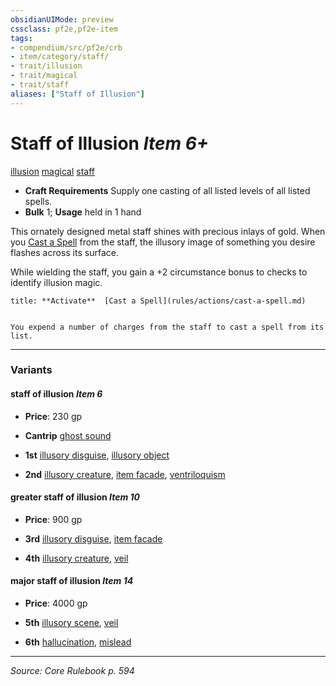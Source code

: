```yaml
---
obsidianUIMode: preview
cssclass: pf2e,pf2e-item
tags:
- compendium/src/pf2e/crb
- item/category/staff/
- trait/illusion
- trait/magical
- trait/staff
aliases: ["Staff of Illusion"]
---
```

# Staff of Illusion *Item 6+*  
[illusion](illusion.md "Illusion School Trait")  [magical](magical.md "Magical Item Trait")  [staff](Reference/Rules/Traits/staff.md "Staff Item Trait")  

- **Craft Requirements** Supply one casting of all listed levels of all listed spells.
- **Bulk** 1; **Usage** held in 1 hand

This ornately designed metal staff shines with precious inlays of gold. When you [Cast a Spell](cast-a-spell.md) from the staff, the illusory image of something you desire flashes across its surface.

While wielding the staff, you gain a +2 circumstance bonus to checks to identify illusion magic.

```ad-embed-ability
title: **Activate**  [Cast a Spell](rules/actions/cast-a-spell.md)


You expend a number of charges from the staff to cast a spell from its list.
```

---

### Variants

#### staff of illusion *Item 6*

- **Price**: 230 gp

- **Cantrip** [ghost sound](ghost-sound.md)
- **1st** [illusory disguise](illusory-disguise.md), [illusory object](illusory-object.md)
- **2nd** [illusory creature](illusory-creature.md), [item facade](item-facade.md), [ventriloquism](ventriloquism.md)

#### greater staff of illusion *Item 10*

- **Price**: 900 gp

- **3rd** [illusory disguise](illusory-disguise.md), [item facade](item-facade.md)
- **4th** [illusory creature](illusory-creature.md), [veil](veil.md)

#### major staff of illusion *Item 14*

- **Price**: 4000 gp

- **5th** [illusory scene](illusory-scene.md), [veil](veil.md)
- **6th** [hallucination](hallucination.md), [mislead](mislead.md)

---
*Source: Core Rulebook p. 594*
